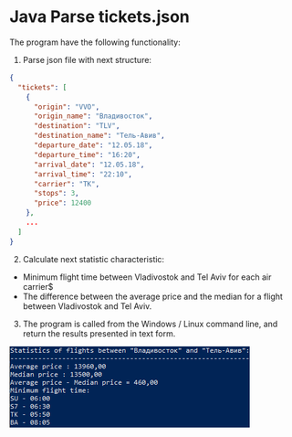 # Java Parse tickets.json

The program have the following functionality:
1. Parse json file with next structure:

```json
{
  "tickets": [
    {
      "origin": "VVO",
      "origin_name": "Владивосток",
      "destination": "TLV",
      "destination_name": "Тель-Авив",
      "departure_date": "12.05.18",
      "departure_time": "16:20",
      "arrival_date": "12.05.18",
      "arrival_time": "22:10",
      "carrier": "TK",
      "stops": 3,
      "price": 12400
    },
    ...
  ]
}
```
2. Calculate next statistic characteristic:
- Minimum flight time between Vladivostok and Tel Aviv for each air carrier$
- The difference between the average price and the median for a flight between Vladivostok and Tel Aviv.

3. The program is called from the Windows / Linux command line, and return the results presented in text form.

![program_output.png](materials%2Fprogram_output.png)